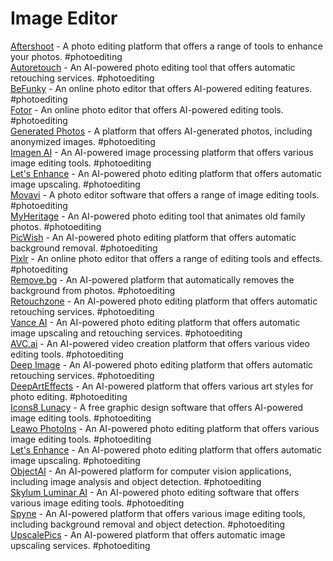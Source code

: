 # Image Editor

[Aftershoot](https://aftershoot.com) - A photo editing platform that offers a range of tools to enhance your photos. #photoediting  
[Autoretouch](https://autoretouch.com/) - An AI-powered photo editing tool that offers automatic retouching services. #photoediting  
[BeFunky](https://befunky.com/features/ai-photo-editing/) - An online photo editor that offers AI-powered editing features. #photoediting  
[Fotor](https://fotor.com/ai-photo-editor/) - An online photo editor that offers AI-powered editing tools. #photoediting  
[Generated Photos](https://generated.photos/anonymizer) - A platform that offers AI-generated photos, including anonymized images. #photoediting  
[Imagen AI](https://imagen-ai.com) - An AI-powered image processing platform that offers various image editing tools. #photoediting  
[Let's Enhance](https://letsenhance.io/boost) - An AI-powered photo editing platform that offers automatic image upscaling. #photoediting  
[Movavi](https://movavi.com/photo-editor) - A photo editor software that offers a range of image editing tools. #photoediting  
[MyHeritage](https://myheritage.com/deep-nostalgia) - An AI-powered photo editing tool that animates old family photos. #photoediting  
[PicWish](https://picwish.com/) - An AI-powered photo editing platform that offers automatic background removal. #photoediting  
[Pixlr](https://pixlr.com/) - An online photo editor that offers a range of editing tools and effects. #photoediting  
[Remove.bg](https://remove.bg/) - An AI-powered platform that automatically removes the background from photos. #photoediting  
[Retouchzone](https://retouchzone.com/retouchpro-panel/) - An AI-powered photo editing platform that offers automatic retouching services. #photoediting  
[Vance AI](https://vanceai.com/photo-editor/) - An AI-powered photo editing platform that offers automatic image upscaling and retouching services. #photoediting  
[AVC.ai](https://avc.ai) - An AI-powered video creation platform that offers various video editing tools. #photoediting  
[Deep Image](https://deep-image.ai/app) - An AI-powered photo editing platform that offers automatic retouching services. #photoediting  
[DeepArtEffects](https://deeparteffects.com) - An AI-powered platform that offers various art styles for photo editing. #photoediting  
[Icons8 Lunacy](https://icons8.com/lunacy) - A free graphic design software that offers AI-powered image editing tools. #photoediting  
[Leawo PhotoIns](https://leawo.org/photoins) - An AI-powered photo editing platform that offers various image editing tools. #photoediting  
[Let's Enhance](https://letsenhance.io) - An AI-powered photo editing platform that offers automatic image upscaling. #photoediting  
[ObjectAI](https://objectai.com) - An AI-powered platform for computer vision applications, including image analysis and object detection. #photoediting  
[Skylum Luminar AI](https://skylum.com/luminar-ai) - An AI-powered photo editing software that offers various image editing tools. #photoediting  
[Spyne](https://spyne.ai) - An AI-powered platform that offers various image editing tools, including background removal and object detection. #photoediting  
[UpscalePics](https://upscalepics.com) - An AI-powered platform that offers automatic image upscaling services. #photoediting
